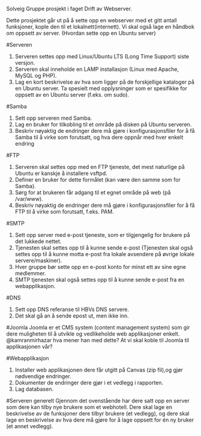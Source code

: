 Solveig
Gruppe prosjekt i faget Drift av Webserver.

Dette prosjektet går ut på å sette opp en webserver med et gitt antall funksjoner, kople den til et lokalnett(internett). Vi skal også lage en håndbok om oppsett av server. (Hvordan sette opp en Ubuntu server)

#Serveren
1. Serveren settes opp med Linux/Ubuntu LTS (Long Time Support) siste versjon.
2. Serveren skal inneholde en LAMP installasjon (Linux med Apache, MySQL og PHP). 
3. Lag en kort beskrivelse av hva som ligger på de forskjellige kataloger på en Ubuntu server. Ta spesielt med opplysninger som er spesifikke for oppsett av en Ubuntu server (f.eks. om sudo). 

#Samba
1. Sett opp serveren med Samba.
2. Lag en bruker for tilkobling til et område på disken på Ubuntu serveren.
3.  Beskriv nøyaktig de endringer dere må gjøre i konfigurasjonsfiler for å få Samba til å virke som forutsatt, og hva dere oppnår med hver enkelt endring

#FTP
1. Serveren skal settes opp med en FTP tjeneste, det mest naturlige på Ubuntu er kanskje å installere vsftpd.
2. Definer en bruker for dette formålet (kan være den samme som for Samba).
3. Sørg for at brukeren får adgang til et egnet område på web (på /var/www).
4. Beskriv nøyaktig de endringer dere må gjøre i konfigurasjonsfiler for å få FTP til å virke som forutsatt, f.eks. PAM. 

#SMTP
1. Sett opp server med e-post tjeneste, som er tilgjengelig for brukere på det lukkede nettet.
2. Tjenesten skal settes opp til å kunne sende e-post (Tjenesten skal også settes opp til å kunne motta e-post fra lokale avsendere på øvrige lokale servere/maskiner). 
3.  Hver gruppe bør sette opp en e-post konto for minst ett av sine egne medlemmer.
4. SMTP tjenesten skal også settes opp til å kunne sende e-post fra en webapplikasjon.

#DNS
1. Sett opp DNS referanse til HBVs DNS servere.
2. Det skal gå an å sende epost ut, men ikke inn.

#Joomla
Joomla er et CMS system (content management system) som gir dere muligheten til å utvikle og vedlikeholde web applikasjoner enkelt.
@kamranmirhazar hva mener han med dette? At vi skal koble til Joomla til applikasjonen vår?

#Webapplikasjon
1. Installer web applikasjonen dere får utgitt på Canvas (zip fil),og gjør nødvendige endringer.
2. Dokumenter de endringer dere gjør i et vedlegg i rapporten. 
2. Lag databasen.

#Serveren generelt
Gjennom det ovenstående har dere satt opp en server som dere kan tilby nye brukere som et webhotell. Dere skal lage en beskrivelse av de funksjoner dere tilbyr brukere (et vedlegg), og dere skal lage en beskrivelse av hva dere må gjøre for å lage oppsett for én ny bruker (et annet vedlegg). 



